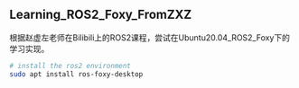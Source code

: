 ## Learning_ROS2_Foxy_FromZXZ
根据赵虚左老师在Bilibili上的ROS2课程，尝试在Ubuntu20.04_ROS2_Foxy下的学习实现。

```bash
# install the ros2 environment
sudo apt install ros-foxy-desktop
```
